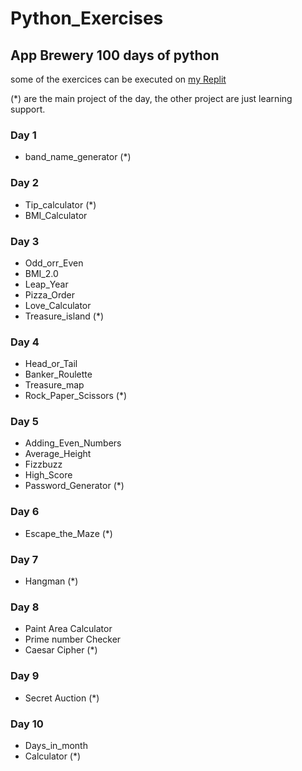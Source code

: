 # Python_Exercises

## App Brewery 100 days of python

some of the exercices can be executed on [my Replit](https://replit.com/@Tegristh)

(*) are the main project of the day, the other project are just learning support.

### Day 1

- band_name_generator (*)

### Day 2

- Tip_calculator (*)
- BMI_Calculator

### Day 3

- Odd_orr_Even
- BMI_2.0
- Leap_Year
- Pizza_Order
- Love_Calculator
- Treasure_island (*)

### Day 4

- Head_or_Tail
- Banker_Roulette
- Treasure_map
- Rock_Paper_Scissors (*)

### Day 5

- Adding_Even_Numbers
- Average_Height
- Fizzbuzz
- High_Score
- Password_Generator (*)

### Day 6

- Escape_the_Maze (*)

### Day 7

- Hangman (*)

### Day 8

- Paint Area Calculator
- Prime number Checker
- Caesar Cipher (*)

### Day 9

- Secret Auction (*)

### Day 10

- Days_in_month
- Calculator (*)
